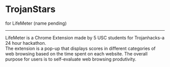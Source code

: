 TrojanStars
===========

for LifeMeter (name pending)

-------------
LifeMeter is a Chrome Extension made by 5 USC students for Trojanhacks-a 24 hour hackathon.  
The extension is a pop-up that displays scores in different categories of web browsing based on the time spent on each website.  The overall purpose for users is to self-evaluate web browsing produtivity.
